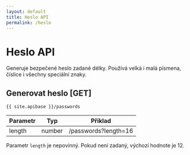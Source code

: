 ```yaml
---
layout: default
title: Heslo API
permalink: /heslo
---
```


# Heslo API

Generuje bezpečené heslo zadané délky. Používá velká i malá písmena, číslice i všechny speciální znaky. 

## Generovat heslo [GET]

`{{ site.apibase }}/passwords`

| Parametr | Typ | Příklad |
|----------|-----|---------|
| length | number | /passwords?length=16 |

Parametr `length` je nepovinný. Pokud není zadaný, výchozí hodnote je 12.
